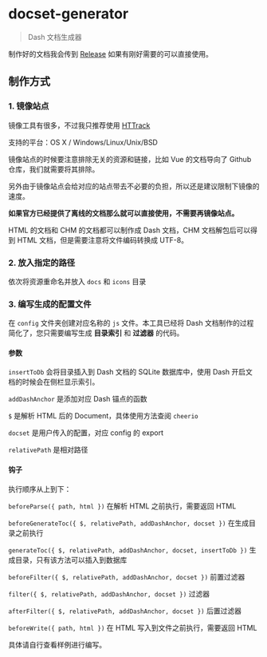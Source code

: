 # docset-generator

> Dash 文档生成器

制作好的文档我会传到 [Release](https://github.com/syfxlin/docset-generator/releases) 如果有刚好需要的可以直接使用。

## 制作方式

### 1. 镜像站点

镜像工具有很多，不过我只推荐使用 [HTTrack](http://www.httrack.com/)

支持的平台：OS X / Windows/Linux/Unix/BSD

镜像站点的时候要注意排除无关的资源和链接，比如 Vue 的文档导向了 Github 仓库，我们就需要将其排除。

另外由于镜像站点会给对应的站点带去不必要的负担，所以还是建议限制下镜像的速度。

**如果官方已经提供了离线的文档那么就可以直接使用，不需要再镜像站点。**

HTML 的文档和 CHM 的文档都可以制作成 Dash 文档，CHM 文档解包后可以得到 HTML 文档，但是需要注意将文件编码转换成 UTF-8。

### 2. 放入指定的路径

依次将资源重命名并放入 `docs` 和 `icons` 目录

### 3. 编写生成的配置文件

在 `config` 文件夹创建对应名称的 `js` 文件。本工具已经将 Dash 文档制作的过程简化了，您只需要编写生成 **目录索引** 和 **过滤器** 的代码。

#### 参数

`insertToDb` 会将目录插入到 Dash 文档的 SQLite 数据库中，使用 Dash 开启文档的时候会在侧栏显示索引。

`addDashAnchor` 是添加对应 Dash 锚点的函数

`$` 是解析 HTML 后的 Document，具体使用方法查阅 `cheerio`

`docset` 是用户传入的配置，对应 config 的 export

`relativePath` 是相对路径

#### 钩子

执行顺序从上到下：

`beforeParse({ path, html })` 在解析 HTML 之前执行，需要返回 HTML

`beforeGenerateToc({ $, relativePath, addDashAnchor, docset })` 在生成目录之前执行

`generateToc({ $, relativePath, addDashAnchor, docset, insertToDb })` 生成目录，只有该方法可以插入到数据库

`beforeFilter({ $, relativePath, addDashAnchor, docset })` 前置过滤器

`filter({ $, relativePath, addDashAnchor, docset })` 过滤器

`afterFilter({ $, relativePath, addDashAnchor, docset })` 后置过滤器

`beforeWrite({ path, html })` 在 HTML 写入到文件之前执行，需要返回 HTML

具体请自行查看样例进行编写。
